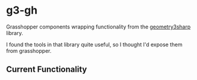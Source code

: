 # g3-gh
Grasshopper components wrapping functionality from the [geometry3sharp](https://github.com/gradientspace/geometry3Sharp) library.

I found the tools in that library quite useful, so I thought I'd expose them from grasshopper. 

## Current Functionality
